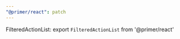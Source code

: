 ```yaml
---
"@primer/react": patch
---
```


FilteredActionList: export `FilteredActionList` from '@primer/react'

